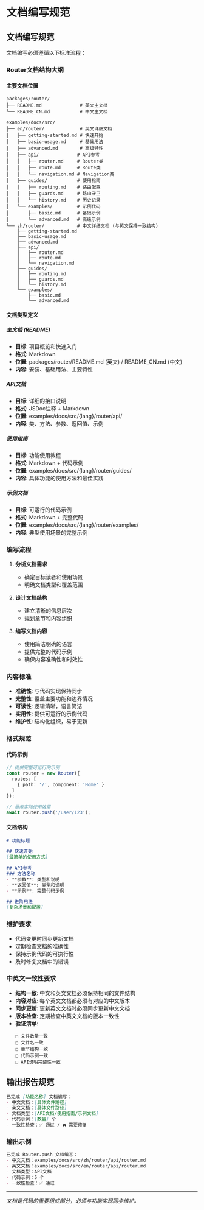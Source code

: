 # 文档编写规范

## 文档编写规范
文档编写必须遵循以下标准流程：

### Router文档结构大纲

#### 主要文档位置
```
packages/router/
├── README.md              # 英文主文档
└── README_CN.md           # 中文主文档

examples/docs/src/
├── en/router/             # 英文详细文档
│   ├── getting-started.md # 快速开始
│   ├── basic-usage.md     # 基础用法
│   ├── advanced.md        # 高级特性
│   ├── api/              # API参考
│   │   ├── router.md     # Router类
│   │   ├── route.md      # Route类
│   │   └── navigation.md # Navigation类
│   ├── guides/           # 使用指南
│   │   ├── routing.md    # 路由配置
│   │   ├── guards.md     # 路由守卫
│   │   └── history.md    # 历史记录
│   └── examples/         # 示例代码
│       ├── basic.md      # 基础示例
│       └── advanced.md   # 高级示例
└── zh/router/            # 中文详细文档 (与英文保持一致结构)
    ├── getting-started.md
    ├── basic-usage.md
    ├── advanced.md
    ├── api/
    │   ├── router.md
    │   ├── route.md
    │   └── navigation.md
    ├── guides/
    │   ├── routing.md
    │   ├── guards.md
    │   └── history.md
    └── examples/
        ├── basic.md
        └── advanced.md
```

#### 文档类型定义
##### 主文档 (README)
- **目标**: 项目概览和快速入门
- **格式**: Markdown
- **位置**: packages/router/README.md (英文) / README_CN.md (中文)
- **内容**: 安装、基础用法、主要特性

##### API文档
- **目标**: 详细的接口说明
- **格式**: JSDoc注释 + Markdown
- **位置**: examples/docs/src/{lang}/router/api/
- **内容**: 类、方法、参数、返回值、示例

##### 使用指南
- **目标**: 功能使用教程
- **格式**: Markdown + 代码示例
- **位置**: examples/docs/src/{lang}/router/guides/
- **内容**: 具体功能的使用方法和最佳实践

##### 示例文档
- **目标**: 可运行的代码示例
- **格式**: Markdown + 完整代码
- **位置**: examples/docs/src/{lang}/router/examples/
- **内容**: 典型使用场景的完整示例

### 编写流程
1. **分析文档需求**
   - 确定目标读者和使用场景
   - 明确文档类型和覆盖范围

2. **设计文档结构**
   - 建立清晰的信息层次
   - 规划章节和内容组织

3. **编写文档内容**
   - 使用简洁明确的语言
   - 提供完整的代码示例
   - 确保内容准确性和时效性

### 内容标准
- **准确性**: 与代码实现保持同步
- **完整性**: 覆盖主要功能和边界情况  
- **可读性**: 逻辑清晰，语言简洁
- **实用性**: 提供可运行的示例代码
- **维护性**: 结构化组织，易于更新

### 格式规范
#### 代码示例
```typescript
// 提供完整可运行的示例
const router = new Router({
  routes: [
    { path: '/', component: 'Home' }
  ]
});

// 展示实际使用效果
await router.push('/user/123');
```

#### 文档结构
```markdown
# 功能标题

## 快速开始
[最简单的使用方式]

## API参考
### 方法名称
- **参数**: 类型和说明
- **返回值**: 类型和说明
- **示例**: 完整代码示例

## 进阶用法
[复杂场景和配置]
```

### 维护要求
- 代码变更时同步更新文档
- 定期检查文档的准确性
- 保持示例代码的可执行性
- 及时修复文档中的错误

### 中英文一致性要求
- **结构一致**: 中文和英文文档必须保持相同的文件结构
- **内容对应**: 每个英文文档都必须有对应的中文版本
- **同步更新**: 更新英文文档时必须同步更新中文文档
- **版本检查**: 定期检查中英文文档的版本一致性
- **验证清单**:
  ```
  □ 文件数量一致
  □ 文件名一致 
  □ 章节结构一致
  □ 代码示例一致
  □ API说明完整性一致
  ```

## 输出报告规范

```markdown
已完成 [功能名称] 文档编写：
- 中文文档：[具体文件路径]
- 英文文档：[具体文件路径]  
- 文档类型：[API文档/使用指南/示例文档]
- 代码示例：[数量] 个
- 一致性检查：✅ 通过 / ❌ 需要修复
```

### 输出示例
```markdown
已完成 Router.push 文档编写：
- 中文文档：examples/docs/src/zh/router/api/router.md
- 英文文档：examples/docs/src/en/router/api/router.md
- 文档类型：API文档
- 代码示例：5 个
- 一致性检查：✅ 通过
```

---

*文档是代码的重要组成部分，必须与功能实现同步维护。* 